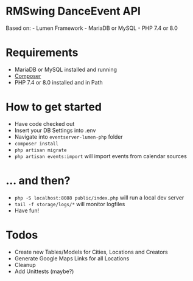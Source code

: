 # RMSwing DanceEvent API

Based on:
    - Lumen Framework
    - MariaDB or MySQL
    - PHP 7.4 or 8.0

# Requirements
  - MariaDB or MySQL installed and running
  - [Composer](https://getcomposer.org/)
  - PHP 7.4 or 8.0 installed and in Path

# How to get started
  - Have code checked out
  - Insert your DB Settings into .env
  - Navigate into `eventserver-lumen-php` folder
  - `composer install`
  - `php artisan migrate`
  - `php artisan events:import` will import events from calendar sources

# ... and then?
  - `php -S localhost:8088 public/index.php` will run a local dev server
  - `tail -f storage/logs/*` will monitor logfiles
  - Have fun!

# Todos
- Create new Tables/Models for Cities, Locations and Creators
- Generate Google Maps Links for all Locations
- Cleanup
- Add Unittests (maybe?)

